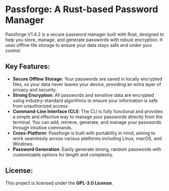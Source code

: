# Passforge: A Rust-based Password Manager

Passforge V1.4.2 is a secure password manager built with Rust, designed to help you store, manage, and generate passwords with robust encryption. It uses offline file storage to ensure your data stays safe and under your control.

## Key Features:
- **Secure Offline Storage**: Your passwords are saved in locally encrypted files, so your data never leaves your device, providing an extra layer of privacy and security.
- **Strong Encryption**: All passwords and sensitive data are encrypted using industry-standard algorithms to ensure your information is safe from unauthorized access.
- **Command-Line Interface (CLI)**: The CLI is fully functional and provides a simple and effective way to manage your passwords directly from the terminal. You can add, retrieve, generate, and manage your passwords through intuitive commands.
- **Cross-Platform**: Passforge is built with portability in mind, aiming to work seamlessly across various platforms including Linux, macOS, and Windows.
- **Password Generation**: Easily generate strong, random passwords with customizable options for length and complexity.

## License:
This project is licensed under the **GPL-3.0 License**.